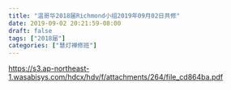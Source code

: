 ```yaml
---
title: "温哥华2018届Richmond小组2019年09月02日共修"
date: 2019-09-02 20:21:59-08:00
draft: false
tags: ["2018届"]
categories: ["慧灯禅修班"]
---
```

https://s3.ap-northeast-1.wasabisys.com/hdcx/hdv/f/attachments/264/file_cd864ba.pdf
